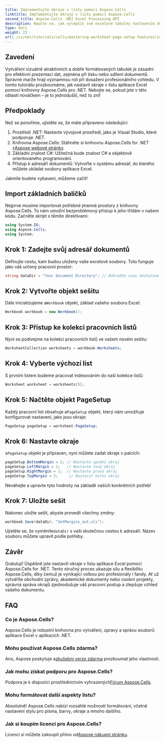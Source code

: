 ```yaml
---
title: Implementujte okraje v listu pomocí Aspose.Cells
linktitle: Implementujte okraje v listu pomocí Aspose.Cells
second_title: Aspose.Cells .NET Excel Processing API
description: Naučte se, jak vylepšit své excelové tabulky nastavením okrajů pomocí knihovny Aspose.Cells pro .NET. Tento výukový program krok za krokem zjednodušuje proces, takže vaše prezentace dat vypadá profesionálně a uhlazeně.
type: docs
weight: 23
url: /cs/net/tutorials/cells/mastering-worksheet-page-setup-features/implement-margins-in-worksheet/
---
```

## Zavedení

Vytváření vizuálně atraktivních a dobře formátovaných tabulek je zásadní pro efektivní prezentaci dat, zejména při tisku nebo sdílení dokumentů. Správné marže hrají významnou roli při dosažení profesionálního vzhledu. V tomto tutoriálu prozkoumáme, jak nastavit okraje v listu aplikace Excel pomocí knihovny Aspose.Cells pro .NET. Nebojte se, pokud jste v této oblasti nováčkem – je to jednodušší, než to zní!

## Předpoklady

Než se ponoříme, ujistěte se, že máte připraveno následující:

1. Prostředí .NET: Nastavte vývojové prostředí, jako je Visual Studio, které podporuje .NET.
2.  Knihovna Aspose.Cells: Stáhněte si knihovnu Aspose.Cells for .NET z[Aspose webové stránky](https://releases.aspose.com/cells/net/).
3. Základní znalost C#: Užitečná bude znalost C# a objektově orientovaného programování.
4. Přístup k adresáři dokumentů: Vytvořte v systému adresář, do kterého můžete ukládat soubory aplikace Excel.

Jakmile budete vybaveni, můžeme začít!

## Import základních balíčků

Nejprve musíme importovat potřebné jmenné prostory z knihovny Aspose.Cells. To nám umožní bezproblémový přístup k jeho třídám v našem kódu. Začněte skript s těmito direktivami:

```csharp
using System.IO;
using Aspose.Cells;
using System;
```

## Krok 1: Zadejte svůj adresář dokumentů

Definujte cestu, kam budou uloženy vaše excelové soubory. Toto funguje jako váš určený pracovní prostor:

```csharp
string dataDir = "Your Document Directory"; // Nahraďte svou skutečnou cestou
```

## Krok 2: Vytvořte objekt sešitu

 Dále inicializujeme a`Workbook` objekt, základ vašeho souboru Excel:

```csharp
Workbook workbook = new Workbook();
```

## Krok 3: Přístup ke kolekci pracovních listů

Nyní se podívejme na kolekci pracovních listů ve vašem novém sešitu:

```csharp
WorksheetCollection worksheets = workbook.Worksheets;
```

## Krok 4: Vyberte výchozí list

S prvním listem budeme pracovat indexováním do naší kolekce listů:

```csharp
Worksheet worksheet = worksheets[0];
```

## Krok 5: Načtěte objekt PageSetup

 Každý pracovní list obsahuje a`PageSetup` objekt, který nám umožňuje konfigurovat nastavení, jako jsou okraje:

```csharp
PageSetup pageSetup = worksheet.PageSetup;
```

## Krok 6: Nastavte okraje

 s`PageSetup` objekt je připraven, nyní můžete zadat okraje v palcích:

```csharp
pageSetup.BottomMargin = 2; // Nastavte spodní okraj
pageSetup.LeftMargin = 1;   // Nastavte levý okraj
pageSetup.RightMargin = 1;  // Nastavte pravý okraj
pageSetup.TopMargin = 3;     // Nastavit horní okraj
```

Neváhejte a upravte tyto hodnoty na základě vašich konkrétních potřeb!

## Krok 7: Uložte sešit

Nakonec uložte sešit, abyste provedli všechny změny:

```csharp
workbook.Save(dataDir, "SetMargins_out.xls");
```

 Ujistěte se, že vyměníte`dataDir` s vaší skutečnou cestou k adresáři. Název souboru můžete upravit podle potřeby.

## Závěr

Gratuluji! Úspěšně jste nastavili okraje v listu aplikace Excel pomocí Aspose.Cells for .NET. Tento stručný proces ukazuje sílu a flexibilitu Aspose.Cells, díky čemuž je vynikající volbou pro profesionály i fandy. Ať už vytváříte obchodní zprávy, akademické dokumenty nebo osobní projekty, správná správa okrajů zjednodušuje váš pracovní postup a zlepšuje vzhled vašeho dokumentu.

## FAQ

### Co je Aspose.Cells?  
Aspose.Cells je robustní knihovna pro vytváření, úpravy a správu souborů aplikace Excel v aplikacích .NET.

### Mohu používat Aspose.Cells zdarma?  
 Ano, Aspose poskytuje a[zkušební verze zdarma](https://releases.aspose.com/) prozkoumat jeho vlastnosti.

### Jak mohu získat podporu pro Aspose.Cells?  
 Podpora je k dispozici prostřednictvím vyhrazených[Fórum Aspose.Cells](https://forum.aspose.com/c/cells/9).

### Mohu formátovat další aspekty listu?  
Absolutně! Aspose.Cells nabízí rozsáhlé možnosti formátování, včetně nastavení stylu pro písma, barvy, okraje a mnoho dalšího.

### Jak si koupím licenci pro Aspose.Cells?  
 Licenci si můžete zakoupit přímo od[Aspose nákupní stránku](https://purchase.aspose.com/buy).
